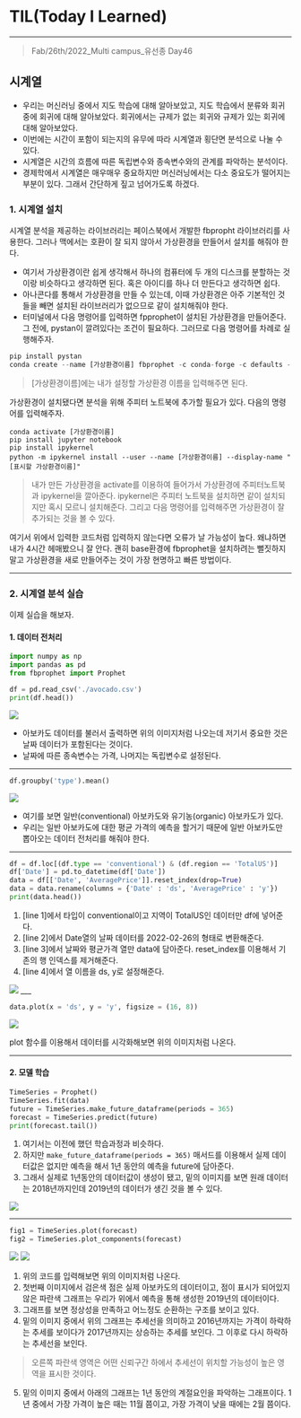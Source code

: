 # TIL(Today I Learned)

___

> Fab/26th/2022_Multi campus_유선종 Day46

## 시계열
- 우리는 머신러닝 중에서 지도 학습에 대해 알아보았고, 지도 학습에서 분류와 회귀 중에 회귀에 대해 알아보았다. 회귀에서는 규제가 없는 회귀와 규제가 있는 회귀에 대해 알아보았다.
- 이번에는 시간이 포함이 되는지의 유무에 따라 시계열과 횡단면 분석으로 나눌 수 있다.
- 시계열은 시간의 흐름에 따른 독립변수와 종속변수와의 관계를 파악하는 분석이다.
- 경제학에서 시계열은 매우매우 중요하지만 머신러닝에서는 다소 중요도가 떨어지는 부분이 있다. 그래서 간단하게 짚고 넘어가도록 하겠다.

### 1. 시계열 설치
시계열 분석을 제공하는 라이브러리는 페이스북에서 개발한 fbpropht 라이브러리를 사용한다. 그러나 맥에서는 호환이 잘 되지 않아서 가상환경을 만들어서 설치를 해줘야 한다.

- 여기서 가상환경이란 쉽게 생각해서 하나의 컴퓨터에 두 개의 디스크를 분할하는 것이랑 비슷하다고 생각하면 된다. 혹은 아이디를 하나 더 만든다고 생각하면 쉽다.
- 아나콘다를 통해서 가상환경을 만들 수 있는데, 이때 가상환경은 아주 기본적인 것들을 빼면 설치된 라이브러리가 없으므로 같이 설치해줘야 한다.
- 터미널에서 다음 명령어를 입력하면 fpprophet이 설치된 가상환경을 만들어준다. 그 전에, pystan이 깔려있다는 조건이 필요하다. 그러므로 다음 명령어를 차례로 실행해주자.    
```python
pip install pystan
conda create --name [가상환경이름] fbprophet -c conda-forge -c defaults --override-channels
```
> [가상환경이름]에는 내가 설정할 가상환경 이름을 입력해주면 된다.

가상환경이 설치됐다면 분석을 위해 주피터 노트북에 추가할 필요가 있다. 다음의 명령어를 입력해주자.

```
conda activate [가상환경이름]
pip install jupyter notebook
pip install ipykernel
python -m ipykernel install --user --name [가상환경이름] --display-name "[표시할 가상환경이름]"
```
> 내가 만든 가상환경을 activate를 이용하여 들어가서 가상환경에 주피터노트북과 ipykernel을 깔아준다. ipykernel은 주피터 노트북을 설치하면 같이 설치되지만 혹시 모르니 설치해준다. 그리고 다음 명령어를 입력해주면 가상환경이 잘 추가되는 것을 볼 수 있다.

여기서 위에서 입력한 코드처럼 입력하지 않는다면 오류가 날 가능성이 높다. 왜냐하면 내가 4시간 헤매봤으니 잘 안다. 괜히 base환경에 fbprophet을 설치하려는 뻘짓하지 말고 가상환경을 새로 만들어주는 것이 가장 현명하고 빠른 방법이다.
___

### 2. 시계열 분석 실습
이제 실습을 해보자.

#### 1. 데이터 전처리
```python
import numpy as np
import pandas as pd
from fbprophet import Prophet

df = pd.read_csv('./avocado.csv')
print(df.head())
```
<img src="https://user-images.githubusercontent.com/97590480/155841457-94d62688-4b69-416a-b50b-10d75c39a40e.png">

- 아보카도 데이터를 불러서 출력하면 위의 이미지처럼 나오는데 저기서 중요한 것은 날짜 데이터가 포함된다는 것이다.
- 날짜에 따른 종속변수는 가격, 나머지는 독립변수로 설정된다.
___

```python
df.groupby('type').mean()
```

<img src="https://user-images.githubusercontent.com/97590480/155841715-2c80146d-858e-4388-bdd7-fd4b0aad1e50.png">

- 여기를 보면 일반(conventional) 아보카도와 유기농(organic) 아보카도가 있다.
- 우리는 일반 아보카도에 대한 평균 가격의 예측을 할거기 때문에 일반 아보카도만 뽑아오는 데이터 전처리를 해줘야 한다.
___

```python
df = df.loc[(df.type == 'conventional') & (df.region == 'TotalUS')]                                         #line 1
df['Date'] = pd.to_datetime(df['Date'])                                                                     #line 2
data = df[['Date', 'AveragePrice']].reset_index(drop=True)                                                  #line 3
data = data.rename(columns = {'Date' : 'ds', 'AveragePrice' : 'y'})                                         #line 4
print(data.head())
```

1. [line 1]에서 타입이 conventional이고 지역이 TotalUS인 데이터만 df에 넣어준다.
2. [line 2]에서 Date열의 날짜 데이터를 2022-02-26의 형태로 변환해준다.
3. [line 3]에서 날짜와 평균가격 열만 data에 담아준다. reset_index를 이용해서 기존의 행 인덱스를 제거해준다.
4. [line 4]에서 열 이름을 ds, y로 설정해준다.

<img src="https://user-images.githubusercontent.com/97590480/155841866-b9ce9b57-fded-4add-9e56-d00a8ffe3501.png">
___

```python
data.plot(x = 'ds', y = 'y', figsize = (16, 8))
```

<img src="https://user-images.githubusercontent.com/97590480/155841947-3561118f-52f3-4022-9131-9797d29174da.png">

plot 함수를 이용해서 데이터를 시각화해보면 위의 이미지처럼 나온다.
___

#### 2. 모델 학습
```python
TimeSeries = Prophet()
TimeSeries.fit(data)
future = TimeSeries.make_future_dataframe(periods = 365)
forecast = TimeSeries.predict(future)
print(forecast.tail())
```
1. 여기서는 이전에 했던 학습과정과 비슷하다.
2. 하지만 `make_future_dataframe(periods = 365)` 매서드를 이용해서 실제 데이터값은 없지만 예측을 해서 1년 동안의 예측을 future에 담아준다.
3. 그래서 실제로 1년동안의 데이터값이 생성이 됐고, 밑의 이미지를 보면 원래 데이터는 2018년까지인데 2019년의 데이터가 생긴 것을 볼 수 있다.

<img src="https://user-images.githubusercontent.com/97590480/155842186-cca704fb-e92f-42a5-94ae-4a6fa4550923.png">

___

```python
fig1 = TimeSeries.plot(forecast)
fig2 = TimeSeries.plot_components(forecast)
```

<img src="https://user-images.githubusercontent.com/97590480/155842224-3c5f3cc3-f92c-44fe-8740-55adeed0134e.png">

<img src="https://user-images.githubusercontent.com/97590480/155842229-d545d7da-1ce6-4d7e-bb00-27565969b7af.png">

1. 위의 코드를 입력해보면 위의 이미지처럼 나온다.
2. 첫번째 이미지에서 검은색 점은 실제 아보카도의 데이터이고, 점이 표시가 되어있지 않은 파란색 그래프는 우리가 위에서 예측을 통해 생성한 2019년의 데이터이다.
3. 그래프를 보면 정상성을 만족하고 어느정도 순환하는 구조를 보이고 있다.
4. 밑의 이미지 중에서 위의 그래프는 추세선을 의미하고 2016년까지는 가격이 하락하는 추세를 보이다가 2017년까지는 상승하는 추세를 보인다. 그 이후로 다시 하락하는 추세선을 보인다.
> 오른쪽 파란색 영역은 어떤 신뢰구간 하에서 추세선이 위치할 가능성이 높은 영역을 표시한 것이다. 
5. 밑의 이미지 중에서 아래의 그래프는 1년 동안의 계절요인을 파악하는 그래프이다. 1년 중에서 가장 가격이 높은 때는 11월 쯤이고, 가장 가격이 낮을 때에는 2월 쯤이다.